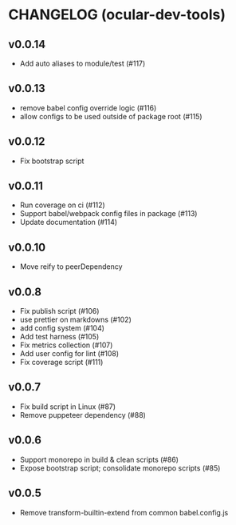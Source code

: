 # CHANGELOG (ocular-dev-tools)

## v0.0.14
- Add auto aliases to module/test (#117)

## v0.0.13
- remove babel config override logic (#116)
- allow configs to be used outside of package root (#115)

## v0.0.12
- Fix bootstrap script

## v0.0.11
- Run coverage on ci (#112)
- Support babel/webpack config files in package (#113)
- Update documentation (#114)

## v0.0.10
- Move reify to peerDependency

## v0.0.8
- Fix publish script (#106)
- use prettier on markdowns (#102)
- add config system (#104)
- Add test harness (#105)
- Fix metrics collection (#107)
- Add user config for lint (#108)
- Fix coverage script (#111)

## v0.0.7
- Fix build script in Linux (#87)
- Remove puppeteer dependency (#88)

## v0.0.6
- Support monorepo in build & clean scripts (#86)
- Expose bootstrap script; consolidate monorepo scripts (#85)

## v0.0.5
- Remove transform-builtin-extend from common babel.config.js


